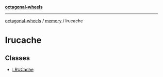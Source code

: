[**octagonal-wheels**](../../README.md)

***

[octagonal-wheels](../../modules.md) / [memory](../README.md) / lrucache

# lrucache

## Classes

- [LRUCache](LRUCache/README.md)
